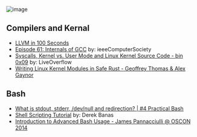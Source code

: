 ![image](https://user-images.githubusercontent.com/35309821/200181017-18ae9e71-8ea1-4dbc-9f8c-1b221937d87a.png)

## Compilers and Kernal

- [LLVM in 100 Seconds](https://youtu.be/BT2Cv-Tjq7Q)
- [Episode 61: Internals of GCC](https://youtu.be/OYDocHc8sqc) by: ieeeComputerSociety
- [Syscalls, Kernel vs. User Mode and Linux Kernel Source Code - bin 0x09](https://youtu.be/fLS99zJDHOc) by: LiveOverflow
- [Writing Linux Kernel Modules in Safe Rust - Geoffrey Thomas & Alex Gaynor](https://youtu.be/RyY01fRyGhM)

## Bash

- [What is stdout, stderr, /dev/null and redirection? | #4 Practical Bash](https://youtu.be/XGSK5xr_B_Q)
- [Shell Scripting Tutorial](https://youtu.be/hwrnmQumtPw) by: Derek Banas
- [Introduction to Advanced Bash Usage - James Pannacciulli @ OSCON 2014](https://youtu.be/uqHjc7hlqd0)
